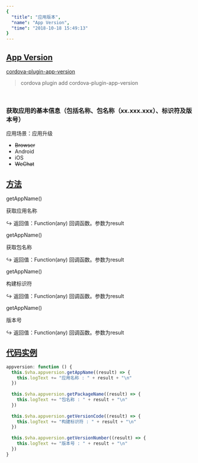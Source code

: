 ```yaml
---
{
  "title": "应用版本",
  "name": "App Version",
  "time": "2018-10-18 15:49:13"
}
---
```

<!-- ------------------------------------------- -->
<section id="App-Version">

# **[App Version](#App-Version)**

<p><a class="ui-r-npm" href="https://www.npmjs.com/package/cordova-plugin-app-version" target="_blank">cordova-plugin-app-version</a></p>

> cordova plugin add cordova-plugin-app-version

<br />

### 获取应用的基本信息（包括名称、包名称（xx.xxx.xxx）、标识符及版本号）

<p class="_cl-aaaaaa">应用场景：应用升级</p>

+ ~~Browser~~
+ Android
+ iOS
+ ~~WeChat~~

</section>
<!-- ------------------------------------------- -->
<section id="Methods">

## **[方法](#Methods)**

<p class="ui-r-note _bdc-info">getAppName()</p>

获取应用名称

<p class="ui-r-return"><span>↪ 返回值：Function(any)</span> 回调函数。参数为result</p>


<p class="ui-r-note _bdc-info">getAppName()</p>

获取包名称

<p class="ui-r-return"><span>↪ 返回值：Function(any)</span> 回调函数。参数为result</p>


<p class="ui-r-note _bdc-info">getAppName()</p>

构建标识符

<p class="ui-r-return"><span>↪ 返回值：Function(any)</span> 回调函数。参数为result</p>


<p class="ui-r-note _bdc-info">getAppName()</p>

版本号

<p class="ui-r-return"><span>↪ 返回值：Function(any)</span> 回调函数。参数为result</p>

</section>
<!-- ------------------------------------------- -->
<section id="code">

## **[代码实例](#code)**

```javascript
appversion: function () {
  this.$vha.appversion.getAppName((result) => {
    this.logText += "应用名称 : " + result + "\n"
  })
  
  this.$vha.appversion.getPackageName((result) => {
    this.logText += "包名称 : " + result + "\n"
  })
  
  this.$vha.appversion.getVersionCode((result) => {
    this.logText += "构建标识符 : " + result + "\n"
  })
  
  this.$vha.appversion.getVersionNumber((result) => {
    this.logText += "版本号 : " + result + "\n"
  })
}
```

</section>
<!-- ------------------------------------------- -->